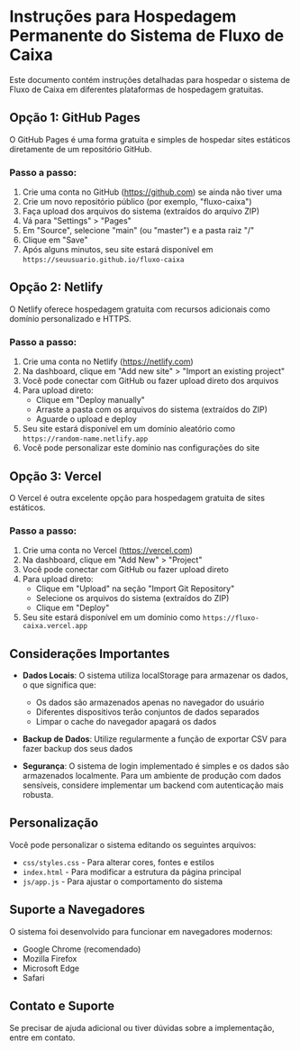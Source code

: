 # Instruções para Hospedagem Permanente do Sistema de Fluxo de Caixa

Este documento contém instruções detalhadas para hospedar o sistema de Fluxo de Caixa em diferentes plataformas de hospedagem gratuitas.

## Opção 1: GitHub Pages

O GitHub Pages é uma forma gratuita e simples de hospedar sites estáticos diretamente de um repositório GitHub.

### Passo a passo:

1. Crie uma conta no GitHub (https://github.com) se ainda não tiver uma
2. Crie um novo repositório público (por exemplo, "fluxo-caixa")
3. Faça upload dos arquivos do sistema (extraídos do arquivo ZIP)
4. Vá para "Settings" > "Pages"
5. Em "Source", selecione "main" (ou "master") e a pasta raiz "/"
6. Clique em "Save"
7. Após alguns minutos, seu site estará disponível em `https://seuusuario.github.io/fluxo-caixa`

## Opção 2: Netlify

O Netlify oferece hospedagem gratuita com recursos adicionais como domínio personalizado e HTTPS.

### Passo a passo:

1. Crie uma conta no Netlify (https://netlify.com)
2. Na dashboard, clique em "Add new site" > "Import an existing project"
3. Você pode conectar com GitHub ou fazer upload direto dos arquivos
4. Para upload direto:
   - Clique em "Deploy manually"
   - Arraste a pasta com os arquivos do sistema (extraídos do ZIP)
   - Aguarde o upload e deploy
5. Seu site estará disponível em um domínio aleatório como `https://random-name.netlify.app`
6. Você pode personalizar este domínio nas configurações do site

## Opção 3: Vercel

O Vercel é outra excelente opção para hospedagem gratuita de sites estáticos.

### Passo a passo:

1. Crie uma conta no Vercel (https://vercel.com)
2. Na dashboard, clique em "Add New" > "Project"
3. Você pode conectar com GitHub ou fazer upload direto
4. Para upload direto:
   - Clique em "Upload" na seção "Import Git Repository"
   - Selecione os arquivos do sistema (extraídos do ZIP)
   - Clique em "Deploy"
5. Seu site estará disponível em um domínio como `https://fluxo-caixa.vercel.app`

## Considerações Importantes

- **Dados Locais**: O sistema utiliza localStorage para armazenar os dados, o que significa que:
  - Os dados são armazenados apenas no navegador do usuário
  - Diferentes dispositivos terão conjuntos de dados separados
  - Limpar o cache do navegador apagará os dados

- **Backup de Dados**: Utilize regularmente a função de exportar CSV para fazer backup dos seus dados

- **Segurança**: O sistema de login implementado é simples e os dados são armazenados localmente. Para um ambiente de produção com dados sensíveis, considere implementar um backend com autenticação mais robusta.

## Personalização

Você pode personalizar o sistema editando os seguintes arquivos:

- `css/styles.css` - Para alterar cores, fontes e estilos
- `index.html` - Para modificar a estrutura da página principal
- `js/app.js` - Para ajustar o comportamento do sistema

## Suporte a Navegadores

O sistema foi desenvolvido para funcionar em navegadores modernos:
- Google Chrome (recomendado)
- Mozilla Firefox
- Microsoft Edge
- Safari

## Contato e Suporte

Se precisar de ajuda adicional ou tiver dúvidas sobre a implementação, entre em contato.
